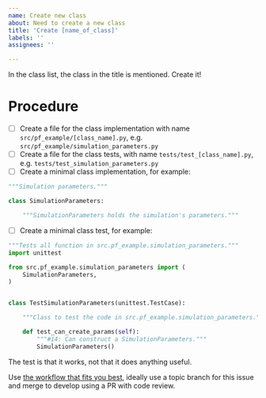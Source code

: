 ```yaml
---
name: Create new class
about: Need to create a new class
title: 'Create [name_of_class]'
labels: ''
assignees: ''

---
```


In the class list, the class in the title
is mentioned. Create it!

# Procedure

 * [ ] Create a file for the class implementation
   with name `src/pf_example/[class_name].py`,
   e.g. `src/pf_example/simulation_parameters.py`
 * [ ] Create a file for the class tests,
   with name `tests/test_[class_name].py`,
   e.g. `tests/test_simulation_parameters.py`
 * [ ] Create a minimal class implementation,
   for example:

```python
"""Simulation parameters."""

class SimulationParameters:

    """SimulationParameters holds the simulation's parameters."""
```

 * [ ] Create a minimal class test,
   for example:

```python
"""Tests all function in src.pf_example.simulation_parameters."""
import unittest

from src.pf_example.simulation_parameters import (
    SimulationParameters,
)


class TestSimulationParameters(unittest.TestCase):

    """Class to test the code in src.pf_example.simulation_parameters."""

    def test_can_create_params(self):
        """#14: Can construct a SimulationParameters."""
        SimulationParameters()
```

The test is that it works, not that it does anything useful.

Use [the workflow that fits you best](https://github.com/programming-formalisms/programming_formalisms_example_project/tree/main/workflow#github-workflows), 
ideally use a topic branch for this issue 
and merge to develop using a PR with code review.

